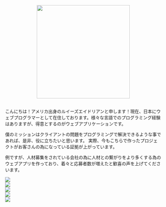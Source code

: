 <div align="center"><img width="300" src="http://os3-366-16227.vs.sakura.ne.jp/portfolio/img/about.jpeg"></div>
<br>
<p>こんにちは！アメリカ出身のルイーズエイドリアンと申します！現在、日本にウェブプログラマーとして在住しております。様々な言語でのプログラミング経験はありますが、得意とするのがウェブアプリケーションです。

僕のミッションはクライアントの問題をプログラミングで解決できるような事であれば、是非、役に立ちたいと思います。
実際、今もこちらで作ったプロジェクトがお客さんの為になっている証拠が上がっています。

例ですが、人材募集をされている会社の為に人材との繋がりをより多くする為のウェブアプリを作っており、着々と応募者数が増えたと歓喜の声を上げてくださいます。</p>

<div>
    <img src="http://os3-366-16227.vs.sakura.ne.jp/portfolio/img/portfolio/1.jpg">
</div>
<div>
    <img src="http://os3-366-16227.vs.sakura.ne.jp/portfolio/img/portfolio/2.jpg">
</div>
<div>
    <img src="http://os3-366-16227.vs.sakura.ne.jp/portfolio/img/portfolio/3.jpg">
</div>
<div>
    <img src="http://os3-366-16227.vs.sakura.ne.jp/portfolio/img/portfolio/4.jpg">
</div>
<div>
    <img src="http://os3-366-16227.vs.sakura.ne.jp/portfolio/img/portfolio/5.jpg">
</div>
